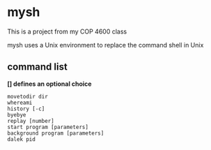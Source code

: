 # mysh

This is a project from my COP 4600 class

mysh uses a Unix environment to replace the command shell in Unix

## command list

**[] defines an optional choice**

```
movetodir dir
whereami
history [-c]
byebye
replay [number]
start program [parameters]
background program [parameters]
dalek pid
```
